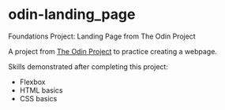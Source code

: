 # odin-landing_page
Foundations Project: Landing Page from The Odin Project

A project from <a href="https://www.theodinproject.com/paths/foundations/courses/foundations/lessons/landing-page">The Odin Project</a> to practice creating a webpage. 

Skills demonstrated after completing this project:
* Flexbox
* HTML basics
* CSS basics